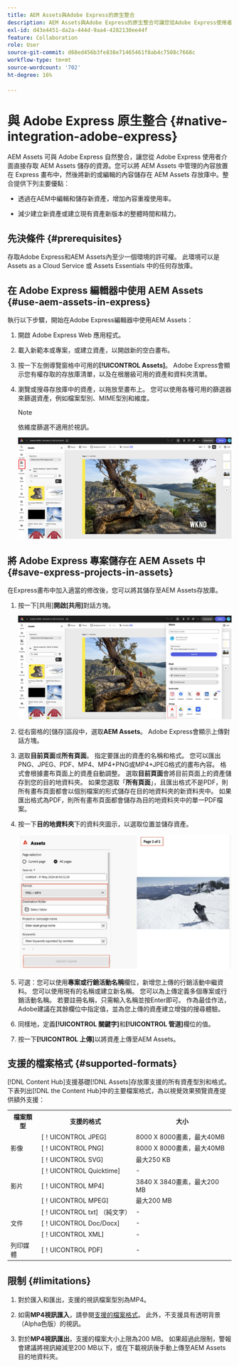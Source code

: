 ```yaml
---
title: AEM Assets與Adobe Express的原生整合
description: AEM Assets與Adobe Express的原生整合可讓您從Adobe Express使用者介面直接存取AEM Assets中儲存的資產。
exl-id: d43e4451-da2a-444d-9aa4-4282130ee44f
feature: Collaboration
role: User
source-git-commit: d68ed456b3fe838e71465461f8ab4c7508c7668c
workflow-type: tm+mt
source-wordcount: '702'
ht-degree: 16%

---
```


# 與 Adobe Express 原生整合 {#native-integration-adobe-express}

AEM Assets 可與 Adobe Express 自然整合，讓您從 Adobe Express 使用者介面直接存取 AEM Assets 儲存的資源。您可以將 AEM Assets 中管理的內容放置在 Express 畫布中，然後將新的或編輯的內容儲存在 AEM Assets 存放庫中。整合提供下列主要優點：

* 透過在AEM中編輯和儲存新資產，增加內容重複使用率。

* 減少建立新資產或建立現有資產新版本的整體時間和精力。

## 先決條件 {#prerequisites}

存取Adobe Express和AEM Assets內至少一個環境的許可權。 此環境可以是 Assets as a Cloud Service 或 Assets Essentials 中的任何存放庫。

## 在 Adobe Express 編輯器中使用 AEM Assets {#use-aem-assets-in-express}

執行以下步驟，開始在Adobe Express編輯器中使用AEM Assets：

1. 開啟 Adobe Express Web 應用程式。

2. 載入新範本或專案，或建立資產，以開啟新的空白畫布。

3. 按一下左側導覽窗格中可用的&#x200B;**[!UICONTROL Assets]**。 Adobe Express會顯示您有權存取的存放庫清單，以及在根層級可用的資產和資料夾清單。

4. 瀏覽或搜尋存放庫中的資產，以拖放至畫布上。 您可以使用各種可用的篩選器來篩選資產，例如檔案型別、MIME型別和維度。

   >[!NOTE]
   >
   >依維度篩選不適用於視訊。

   ![包括資產附加元件中的資產](assets/adobe-express-native-integration.png)


## 將 Adobe Express 專案儲存在 AEM Assets 中 {#save-express-projects-in-assets}

在Express畫布中加入適當的修改後，您可以將其儲存至AEM Assets存放庫。

1. 按一下[共用]****&#x200B;開啟[共用]****&#x200B;對話方塊。

   ![將資產儲存在 AEM 中](assets/adobe-express-share.png)

2. 從右窗格的[儲存]區段中，選取&#x200B;**AEM Assets**。 Adobe Express會顯示上傳對話方塊。
3. 選取&#x200B;**目前頁面**&#x200B;或&#x200B;**所有頁面**。 指定要匯出的資產的名稱和格式。 您可以匯出PNG、JPEG、PDF、MP4、MP4+PNG或MP4+JPEG格式的畫布內容。 格式會根據畫布頁面上的資產自動調整。
選取**目前頁面**&#x200B;會將目前頁面上的資產儲存到您的目的地資料夾。 如果您選取「**所有頁面**」，且匯出格式不是PDF，則所有畫布頁面都會以個別檔案的形式儲存在目的地資料夾的新資料夾中。 如果匯出格式為PDF，則所有畫布頁面都會儲存為目的地資料夾中的單一PDF檔案。

4. 按一下&#x200B;**目的地資料夾**&#x200B;下的資料夾圖示，以選取位置並儲存資產。

   ![將資產儲存在 AEM 中](/help/assets/assets/page-selection-and-destination-folder.svg)

5. 可選：您可以使用&#x200B;**專案或行銷活動名稱**欄位，新增您上傳的行銷活動中繼資料。 您可以使用現有的名稱或建立新名稱。 您可以為上傳定義多個專案或行銷活動名稱。 若要註冊名稱，只需輸入名稱並按Enter即可。
作為最佳作法，Adobe建議在其餘欄位中指定值，並為您上傳的資產建立增強的搜尋體驗。

6. 同樣地，定義&#x200B;**[!UICONTROL 關鍵字]**&#x200B;和&#x200B;**[!UICONTROL 管道]**&#x200B;欄位的值。

7. 按一下&#x200B;**[!UICONTROL 上傳]**&#x200B;以將資產上傳至AEM Assets。

## 支援的檔案格式 {#supported-formats}

[!DNL Content Hub]支援基礎[!DNL Assets]存放庫支援的所有資產型別和格式。 下表列出[!DNL the Content Hub]中的主要檔案格式，為以視覺效果預覽資產提供額外支援：

<table> 
    <tbody>
     <tr>
      <th><strong>檔案類型</strong></th>
      <th><strong>支援的格式</strong></th>
      <th><strong>大小</strong></th>
     </tr>
     <tr>
        <td rowspan="4"> 影像 </td>
    </tr>
    </tr>
    <tr>
        <td>[！UICONTROL JPEG]</td>
        <td> 8000 X 8000畫素，最大40MB</td>
    </tr>
    <tr>
        <td>[！UICONTROL PNG]</td>
        <td> 8000 X 8000畫素，最大40MB</td>
    </tr>
    <tr>
        <td>[！UICONTROL SVG]</td>
        <td> 最大250 KB</td>
    </tr>
    <tr>
        <td rowspan="4"> 影片 </td>
    </tr>
    </tr>
    <tr>
        <td>[！UICONTROL Quicktime]</td>
        <td> - </td>
    </tr>
    <tr>
        <td>[！UICONTROL MP4]</td>
        <td> 3840 X 3840畫素，最大200 MB</td>
    </tr>
    <tr>
        <td>[！UICONTROL MPEG]</td>
        <td> 最大200 MB </td>
    </tr>
    <tr>
        <td rowspan="4"> 文件 </td>
    </tr>
    </tr>
    <tr>
        <td>[！UICONTROL txt] （純文字）</td>
        <td> - </td>
    </tr>
    <tr>
        <td>[！UICONTROL Doc/Docx]</td>
        <td> - </td>
    </tr>
    <tr>
        <td>[！UICONTROL XML]</td>
        <td> - </td>
    </tr>
    <tr>
        <td rowspan="2"> 列印媒體 </td>
    </tr>
    </tr>
    <tr>
        <td>[！UICONTROL PDF]</td>
        <td> - </td>
    </tr>
    </tbody>
   </table>

## 限制 {#limitations}

1. 對於匯入和匯出，支援的視訊檔案型別為MP4。

2. 如需&#x200B;**MP4視訊匯入**，請參閱[支援的檔案格式](#supported-formats)。 此外，不支援具有透明背景（Alpha色版）的視訊。
   <!--
   1. The maximum file size supported is 200 MB. If this limit exceeds, an alert message displays.
   2. The maximum supported resolution is 3840 X 3840 pixels.
   3. Videos with transparent backgrounds (alpha channel) are not supported.
   -->

3. 對於&#x200B;**MP4視訊匯出**，支援的檔案大小上限為200 MB。 如果超過此限制，警報會建議將視訊縮減至200 MB以下，或在下載視訊後手動上傳至AEM Assets目的地資料夾。



